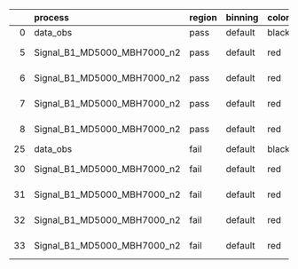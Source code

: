 |    | process                     | region   | binning   | color   | process_type   |   scale | variation   | source_filename                                                      | source_histname    | alias                       | title     |   combine_idx |     lnN |   shapes | syst_type   | direction   | variation_alias   |
|---:|:----------------------------|:---------|:----------|:--------|:---------------|--------:|:------------|:---------------------------------------------------------------------|:-------------------|:----------------------------|:----------|--------------:|--------:|---------:|:------------|:------------|:------------------|
|  0 | data_obs                    | pass     | default   | black   | DATA           |       1 | nominal     | ./histograms_for_2DAlphabet_v15//BH_Data.root                        | hpass              | Data                        | Data      |           nan | nan     |      nan | nan         | nan         | nan               |
|  5 | Signal_B1_MD5000_MBH7000_n2 | pass     | default   | red     | SIGNAL         |       1 | lumi        | ./histograms_for_2DAlphabet_v15//BH_Signal_B1_MD5000_MBH7000_n2.root | hpass              | Signal_B1_MD5000_MBH7000_n2 | BH signal |           nan |   1.016 |      nan | lnN         | nan         | nan               |
|  6 | Signal_B1_MD5000_MBH7000_n2 | pass     | default   | red     | SIGNAL         |       1 | SVM         | ./histograms_for_2DAlphabet_v15//BH_Signal_B1_MD5000_MBH7000_n2.root | hpass_SVMsyst_up   | Signal_B1_MD5000_MBH7000_n2 | BH signal |           nan | nan     |        1 | shapes      | Up          | SVMsyst           |
|  7 | Signal_B1_MD5000_MBH7000_n2 | pass     | default   | red     | SIGNAL         |       1 | SVM         | ./histograms_for_2DAlphabet_v15//BH_Signal_B1_MD5000_MBH7000_n2.root | hpass_SVMsyst_down | Signal_B1_MD5000_MBH7000_n2 | BH signal |           nan | nan     |        1 | shapes      | Down        | SVMsyst           |
|  8 | Signal_B1_MD5000_MBH7000_n2 | pass     | default   | red     | SIGNAL         |       1 | nominal     | ./histograms_for_2DAlphabet_v15//BH_Signal_B1_MD5000_MBH7000_n2.root | hpass              | Signal_B1_MD5000_MBH7000_n2 | BH signal |           nan | nan     |      nan | nan         | nan         | nan               |
| 25 | data_obs                    | fail     | default   | black   | DATA           |       1 | nominal     | ./histograms_for_2DAlphabet_v15//BH_Data.root                        | hfail              | Data                        | Data      |           nan | nan     |      nan | nan         | nan         | nan               |
| 30 | Signal_B1_MD5000_MBH7000_n2 | fail     | default   | red     | SIGNAL         |       1 | lumi        | ./histograms_for_2DAlphabet_v15//BH_Signal_B1_MD5000_MBH7000_n2.root | hfail              | Signal_B1_MD5000_MBH7000_n2 | BH signal |           nan |   1.016 |      nan | lnN         | nan         | nan               |
| 31 | Signal_B1_MD5000_MBH7000_n2 | fail     | default   | red     | SIGNAL         |       1 | SVM         | ./histograms_for_2DAlphabet_v15//BH_Signal_B1_MD5000_MBH7000_n2.root | hfail_SVMsyst_up   | Signal_B1_MD5000_MBH7000_n2 | BH signal |           nan | nan     |        1 | shapes      | Up          | SVMsyst           |
| 32 | Signal_B1_MD5000_MBH7000_n2 | fail     | default   | red     | SIGNAL         |       1 | SVM         | ./histograms_for_2DAlphabet_v15//BH_Signal_B1_MD5000_MBH7000_n2.root | hfail_SVMsyst_down | Signal_B1_MD5000_MBH7000_n2 | BH signal |           nan | nan     |        1 | shapes      | Down        | SVMsyst           |
| 33 | Signal_B1_MD5000_MBH7000_n2 | fail     | default   | red     | SIGNAL         |       1 | nominal     | ./histograms_for_2DAlphabet_v15//BH_Signal_B1_MD5000_MBH7000_n2.root | hfail              | Signal_B1_MD5000_MBH7000_n2 | BH signal |           nan | nan     |      nan | nan         | nan         | nan               |